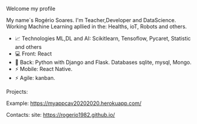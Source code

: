 Welcome my profile

My name´s Rogério Soares. I'm Teacher,Developer and DataScience. Working Machine Learning apllied in the: Healths, ioT, Robots and others.

- 📈 Technologies ML,DL and AI: Scikitlearn, Tensoflow, Pycaret, Statistic and others
- 💻 Front: React
- 📕 Back: Python with Django and Flask. Databases sqlite, mysql, Mongo.
- ⚡ Mobile: React Native.
- ⚡ Agile: kanban.

Projects: 

Example: https://myappcav20202020.herokuapp.com/

Contacts:
site: https://rogerio1982.github.io/
